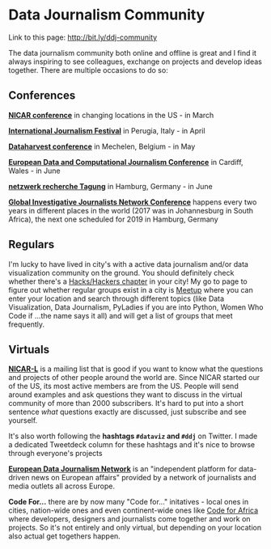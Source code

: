 # Data Journalism Community

Link to this page: http://bit.ly/ddj-community

The data journalism community both online and offline is great and I find it always inspiring to see colleagues, exchange on projects and develop ideas together. There are multiple occasions to do so:


## Conferences

[**NICAR conference**](https://ire.org/conferences/nicar18/) in changing locations in the US - in March

[**International Journalism Festival**](https://www.journalismfestival.com/) in Perugia, Italy - in April

[**Dataharvest conference**](http://www.journalismfund.eu/european-investigative-journalism-dataharvest-conference) in Mechelen, Belgium - in May

[**European Data and Computational Journalism Conference**](http://datajconf.com/) in Cardiff, Wales - in June

[**netzwerk recherche Tagung**](https://netzwerkrecherche.org/termine/konferenzen/jahreskonferenzen/nr-jahreskonferenz-2018/) in Hamburg, Germany - in June

[**Global Investigative Journalists Network Conference**](https://gijn.org/global-conference-2/) happens every two years in different places in the world (2017 was in Johannesburg in South Africa), the next one scheduled for 2019 in Hamburg, Germany

## Regulars

I'm lucky to have lived in city's with a active data journalism and/or data visualization community on the ground. You should definitely check whether there's a [Hacks/Hackers chapter](https://hackshackers.com/) in your city! My go to page to figure out whether regular groups exist in a city is [Meetup](https://www.meetup.com) where you can enter your location and search through different topics (like Data Visualization, Data Journalism, PyLadies if you are into Python, Women Who Code if ...the name says it all) and will get a list of groups that meet frequently.


## Virtuals

[**NICAR-L**](https://www.ire.org/resource-center/listservs/subscribe-nicar-l/) is a mailing list that is good if you want to know what the questions and projects of other people around the world are. Since NICAR started our of the US, its most active members are from the US. People will send around examples and ask questions they want to discuss in the virtual community of more than 2000 subscribers. It's hard to put into a short sentence *what* questions exactly are discussed, just subscribe and see yourself.

It's also worth following the **hashtags `#dataviz` and `#ddj`** on Twitter. I made a dedicated Tweetdeck column for these hashtags and it's nice to browse through everyone's projects

[**European Data Journalism Network**](https://www.europeandatajournalism.eu/) is an "independent platform for data-driven news on European affairs" provided by a network of journalists and media outlets all across Europe.

**Code For...** there are by now many "Code for..." initatives - local ones in cities, nation-wide ones and even continent-wide ones like [Code for Africa](https://codeforafrica.org/) where developers, designers and journalists come together and work on projects. So it's not entirely and only virtual, but depending on your location also actual get togethers happen.
